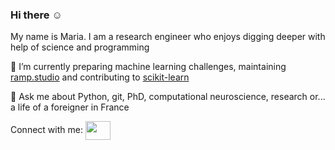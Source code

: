 ### Hi there :relaxed:

<!-- Welcome to my github page. -->
My name is Maria.
I am a research engineer who enjoys digging deeper with help of science and programming 

<!--
**maikia/maikia** is a ✨ _special_ ✨ repository because its `README.md` (this file) appears on your GitHub profile.

Here are some ideas to get you started:
- 🌱 I’m currently learning 
- 👯 I’m looking to collaborate on ...
- 🤔 I’m looking for help with ...
- 📫 How to reach me: ...
- 😄 Pronouns: ...
- ⚡ Fun fact: ...
-->

🔭 I’m currently preparing machine learning challenges, maintaining [ramp.studio](ramp.studio) and contributing to [scikit-learn](https://github.com/scikit-learn/scikit-learn)

💬 Ask me about Python, git, PhD, computational neuroscience, research or... a life of a foreigner in France

<p align="left">Connect with me:  <a href="https://www.linkedin.com/in/maria-telenczuk" target="blank"><img align="center" src="https://cdn.jsdelivr.net/npm/simple-icons@3.0.1/icons/linkedin.svg" height="30" width="40"  /></a> </p>
